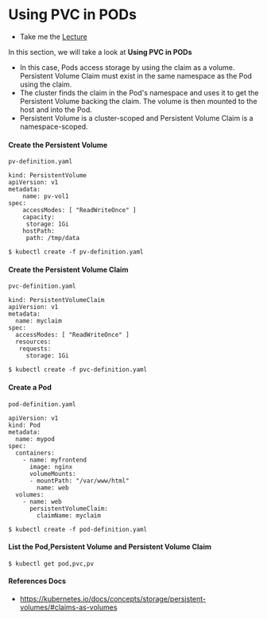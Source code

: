 # Using PVC in PODs

  - Take me the [Lecture](https://kodekloud.com/topic/using-pvc-in-pods/)

In this section, we will take a look at **Using PVC in PODs**

- In this case, Pods access storage by using the claim as a volume. Persistent Volume Claim must exist in the same namespace as the Pod using the claim. 
- The cluster finds the claim in the Pod's namespace and uses it to get the Persistent Volume backing the claim. The volume is then mounted to the host and into the Pod.
- Persistent Volume is a cluster-scoped and Persistent Volume Claim is a namespace-scoped.

#### Create the Persistent Volume

```
pv-definition.yaml

kind: PersistentVolume
apiVersion: v1
metadata:
    name: pv-vol1
spec:
    accessModes: [ "ReadWriteOnce" ]
    capacity:
     storage: 1Gi
    hostPath:
     path: /tmp/data
```
```
$ kubectl create -f pv-definition.yaml

```

#### Create the Persistent Volume Claim

```
pvc-definition.yaml

kind: PersistentVolumeClaim
apiVersion: v1
metadata:
  name: myclaim
spec:
  accessModes: [ "ReadWriteOnce" ]
  resources:
   requests:
     storage: 1Gi
```
```
$ kubectl create -f pvc-definition.yaml
```

#### Create a Pod

```
pod-definition.yaml

apiVersion: v1
kind: Pod
metadata:
  name: mypod
spec:
  containers:
    - name: myfrontend
      image: nginx
      volumeMounts:
      - mountPath: "/var/www/html"
        name: web
  volumes:
    - name: web
      persistentVolumeClaim:
        claimName: myclaim
```
```
$ kubectl create -f pod-definition.yaml

```

#### List the Pod,Persistent Volume and Persistent Volume Claim

```
$ kubectl get pod,pvc,pv

```

#### References Docs

- https://kubernetes.io/docs/concepts/storage/persistent-volumes/#claims-as-volumes



